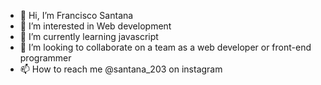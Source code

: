 - 👋 Hi, I’m Francisco Santana
- 👀 I’m interested in Web development
- 🌱 I’m currently learning javascript
- 💞️ I’m looking to collaborate on a team as a web developer or front-end programmer
- 📫 How to reach me @santana_203 on instagram

<!---
frans203/frans203 is a ✨ special ✨ repository because its `README.md` (this file) appears on your GitHub profile.
You can click the Preview link to take a look at your changes.
--->
